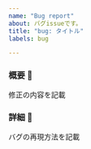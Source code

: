 ```yaml
---
name: "Bug report"
about: バグissueです。
title: "bug: タイトル"
labels: bug

---
```


### 概要 🚀

修正の内容を記載

### 詳細 📝

バグの再現方法を記載